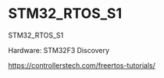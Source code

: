 # STM32_RTOS_S1
STM32_RTOS_S1

Hardware: STM32F3 Discovery

https://controllerstech.com/freertos-tutorials/
